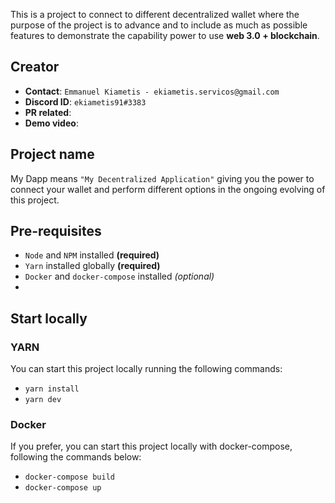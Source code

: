 This is a project to connect to different decentralized wallet where the purpose of the project is to advance and to include as much as possible features to demonstrate the capability power to use **web 3.0 + blockchain**.

## Creator

- **Contact**: `Emmanuel Kiametis - ekiametis.servicos@gmail.com`
- **Discord ID**: `ekiametis91#3383`
- **PR related**: 
- **Demo video**: 

## Project name

My Dapp means `"My Decentralized Application"` giving you the power to connect your wallet and perform different options in the ongoing evolving of this project.

## Pre-requisites

- `Node` and `NPM` installed **(required)**
- `Yarn` installed globally **(required)**
- `Docker` and `docker-compose` installed *(optional)*
- 

## Start locally

### YARN

You can start this project locally running the following commands:

- `yarn install`
- `yarn dev`

### Docker

If you prefer, you can start this project locally with docker-compose, following the commands below:

- `docker-compose build`
- `docker-compose up`